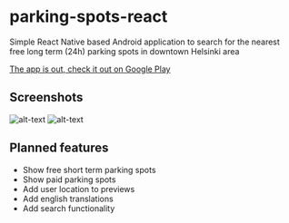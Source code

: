 # parking-spots-react

Simple React Native based Android application to search for the nearest free long term (24h) parking spots in downtown Helsinki area

[The app is out, check it out on Google Play ](https://play.google.com/store/apps/details?id=com.parkingspots "Ilmaisparkki App")

## Screenshots
![alt-text][scr1]
![alt-text][scr2]

[scr1]: https://lh3.googleusercontent.com/BeC9aW4GZvXl4L1fjYcPV2SHb9ONDa02GDSb5uRcLivbVIu0d4KAt0dbs4hKit_JAqc=h310-rw "mainscreen"
[scr2]: https://lh3.googleusercontent.com/69guiqi6aF1ellFwXWzhnNGHzZXtfGKdaUGD0_EcYwK0Si2NgqbxlljdY4Ng-Wx4Tg=h310-rw "drawer"

## Planned features
- Show free short term parking spots
- Show paid parking spots
- Add user location to previews
- Add english translations
- Add search functionality
